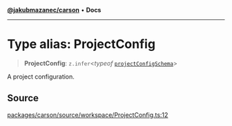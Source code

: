 [**@jakubmazanec/carson**](../README.md) • **Docs**

---

# Type alias: ProjectConfig

> **ProjectConfig**: `z.infer`\<_typeof_
> [`projectConfigSchema`](../variables/projectConfigSchema.md)\>

A project configuration.

## Source

[packages/carson/source/workspace/ProjectConfig.ts:12](https://github.com/jakubmazanec/tools/blob/ff982fbbc1a4d22edeaae8b283ad7d8de4b15bd8/packages/carson/source/workspace/ProjectConfig.ts#L12)
